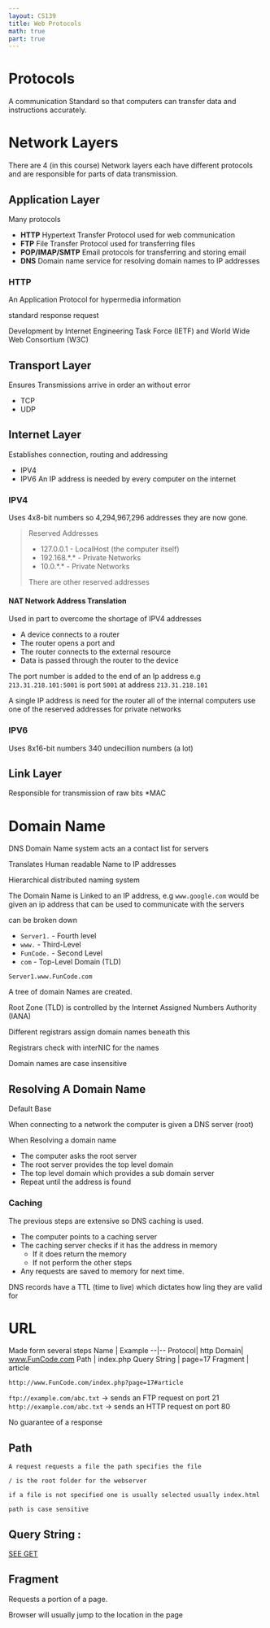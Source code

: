 ```yaml
---
layout: CS139
title: Web Protocols
math: true
part: true
---
```


# Protocols
A communication Standard so that computers can transfer data and instructions accurately.


# Network Layers
There are 4 (in this course) Network layers each have different protocols and are responsible for parts of data transmission.
## Application Layer

Many protocols
* __HTTP__ Hypertext Transfer Protocol used for web communication
* __FTP__  File Transfer Protocol used for transferring files
* __POP/IMAP/SMTP__ Email protocols for transferring and storing email
* __DNS__ Domain name service for resolving domain names to IP addresses

### HTTP
An Application Protocol for hypermedia information

standard response request

Development by Internet Engineering Task Force (IETF) and World Wide Web Consortium (W3C)

## Transport Layer
Ensures Transmissions arrive in order an without error
* TCP
* UDP


## Internet Layer
Establishes connection, routing and addressing
* IPV4
* IPV6
An IP address is needed by every computer on the internet

### IPV4

Uses 4x8-bit numbers so 4,294,967,296 addresses
they are now gone.

> Reserved Addresses
> * 127.0.0.1 - LocalHost (the computer itself)
> * 192.168.\*.\* - Private Networks
> * 10.0.\*.\* - Private Networks
>
> There are other reserved addresses

#### NAT Network Address Translation
Used in part to overcome the shortage of IPV4 addresses

* A device connects to a router
* The router opens a port and 
* The router connects to the external resource
* Data is passed through the router to the device

The port number is added to the end of an Ip address
e.g `213.31.218.101:5001` is port `5001` at address `213.31.218.101`

A single IP address is need for the router all of the internal computers use 
one of the reserved addresses for private networks

### IPV6

Uses 8x16-bit numbers 340 undecillion numbers (a lot)
## Link Layer
Responsible for transmission of raw bits
*MAC


# Domain Name 
DNS Domain Name system acts an a contact list for servers

Translates Human readable Name to IP addresses

Hierarchical distributed naming system

The Domain Name is Linked to an IP address, e.g `www.google.com` would be given an ip address that can be used to communicate with the servers

can be broken down 

* `Server1.` -  Fourth level
* `www.`     - Third-Level
* `FunCode.` - Second Level
* `com`      - Top-Level Domain (TLD)

`Server1.www.FunCode.com`

A tree of domain Names are created.

Root Zone (TLD) is controlled by the Internet Assigned Numbers Authority (IANA)

Different registrars assign domain names beneath this

Registrars check with interNIC for the names

Domain names are case insensitive

## Resolving A Domain Name
Default Base

When connecting to a network the computer is given a DNS server (root)

When Resolving a domain name
* The computer asks the root server
* The root server provides the top level domain
* The top level domain which provides a sub domain server
* Repeat until the address is found

### Caching
The previous steps are extensive so DNS caching is used.
* The computer points to a caching server
* The caching server checks if it has the address in memory
    * If it does return the memory
    * If not perform the other steps
* Any requests are saved to memory for next time.

DNS records have a TTL (time to live) which dictates how ling they are valid for

# URL

Made form several steps
Name | Example
--|--
Protocol| http
Domain| www.FunCode.com
Path | index.php
Query String | page=17
Fragment | article

`http://www.FunCode.com/index.php?page=17#article`


`ftp://example.com/abc.txt` -> sends an FTP request on port 21
`http://example.com/abc.txt` -> sends an HTTP request on port 80

No guarantee of a response 

## Path 
    A request requests a file the path specifies the file

    / is the root folder for the webserver

    if a file is not specified one is usually selected usually index.html

    path is case sensitive

## Query String : 
[SEE GET](Theory3.html)

## Fragment

Requests a portion of a page.

Browser will usually jump to the location in the page



